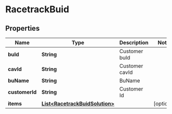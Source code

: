 

# RacetrackBuid


## Properties

| Name | Type | Description | Notes |
|------------ | ------------- | ------------- | -------------|
|**buId** | **String** | Customer buId |  |
|**cavId** | **String** | Customer cavId |  |
|**buName** | **String** | BuName |  |
|**customerId** | **String** | Customer Id |  |
|**items** | [**List&lt;RacetrackBuidSolution&gt;**](RacetrackBuidSolution.md) |  |  [optional] |



